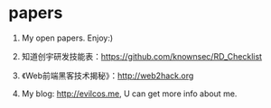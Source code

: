 papers
======

1. My open papers. Enjoy:)

2. 知道创宇研发技能表：https://github.com/knownsec/RD_Checklist

3. 《Web前端黑客技术揭秘》：http://web2hack.org

4. My blog: http://evilcos.me, U can get more info about me.
